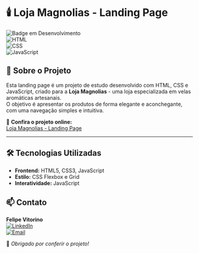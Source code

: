 # 🕯️ Loja Magnolias - Landing Page  

![Badge em Desenvolvimento](https://img.shields.io/badge/Status-Em%20Desenvolvimento-yellow)  
![HTML](https://img.shields.io/badge/HTML5-orange)  
![CSS](https://img.shields.io/badge/CSS3-blue)  
![JavaScript](https://img.shields.io/badge/JavaScript-yellow)  

## 🚀 Sobre o Projeto  
Esta landing page é um projeto de estudo desenvolvido com HTML, CSS e JavaScript, criado para a **Loja Magnolias** - uma loja especializada em velas aromáticas artesanais.  
O objetivo é apresentar os produtos de forma elegante e aconchegante, com uma navegação simples e intuitiva.  

🔗 **Confira o projeto online:**  
<a href="https://landing-page-magnolias.vercel.app/" target="_blank" rel="noopener noreferrer">Loja Magnolias - Landing Page</a>

---

## 🛠️ Tecnologias Utilizadas  
- **Frontend:** HTML5, CSS3, JavaScript  
- **Estilo:** CSS Flexbox e Grid  
- **Interatividade:** JavaScript  

## 📫 Contato  
**Felipe Vitorino**  
[![LinkedIn](https://img.shields.io/badge/LinkedIn-000?style=for-the-badge&logo=linkedin&logoColor=0A66C2)](https://www.linkedin.com/in/devfelipevitorino/)  
[![Email](https://img.shields.io/badge/Email-000?style=for-the-badge&logo=gmail&logoColor=red)](mailto:devfelipevitorino@gmail.com)  

🚀 *Obrigado por conferir o projeto!*
